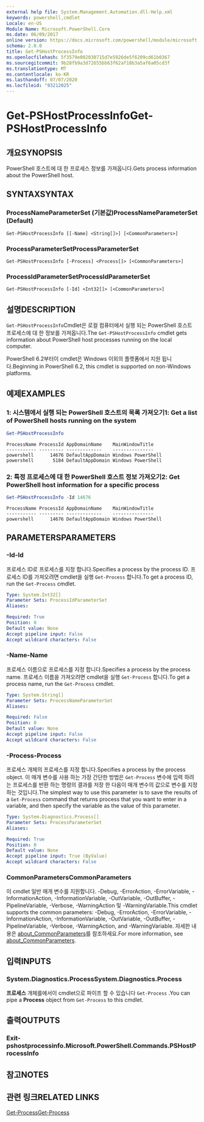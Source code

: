 ```yaml
---
external help file: System.Management.Automation.dll-Help.xml
keywords: powershell,cmdlet
Locale: en-US
Module Name: Microsoft.PowerShell.Core
ms.date: 06/09/2017
online version: https://docs.microsoft.com/powershell/module/microsoft.powershell.core/get-pshostprocessinfo?view=powershell-5.1&WT.mc_id=ps-gethelp
schema: 2.0.0
title: Get-PSHostProcessInfo
ms.openlocfilehash: 5f3579e002030715d7e5926de5f6209cd61b0367
ms.sourcegitcommit: 9b28fb9a3d72655bb63f62af18b3a5af6a05cd3f
ms.translationtype: MT
ms.contentlocale: ko-KR
ms.lasthandoff: 07/07/2020
ms.locfileid: "93212025"
---
```

# <span data-ttu-id="076bb-103">Get-PSHostProcessInfo</span><span class="sxs-lookup"><span data-stu-id="076bb-103">Get-PSHostProcessInfo</span></span>

## <span data-ttu-id="076bb-104">개요</span><span class="sxs-lookup"><span data-stu-id="076bb-104">SYNOPSIS</span></span>
<span data-ttu-id="076bb-105">PowerShell 호스트에 대 한 프로세스 정보를 가져옵니다.</span><span class="sxs-lookup"><span data-stu-id="076bb-105">Gets process information about the PowerShell host.</span></span>

## <span data-ttu-id="076bb-106">SYNTAX</span><span class="sxs-lookup"><span data-stu-id="076bb-106">SYNTAX</span></span>

### <span data-ttu-id="076bb-107">ProcessNameParameterSet (기본값)</span><span class="sxs-lookup"><span data-stu-id="076bb-107">ProcessNameParameterSet (Default)</span></span>

```
Get-PSHostProcessInfo [[-Name] <String[]>] [<CommonParameters>]
```

### <span data-ttu-id="076bb-108">ProcessParameterSet</span><span class="sxs-lookup"><span data-stu-id="076bb-108">ProcessParameterSet</span></span>

```
Get-PSHostProcessInfo [-Process] <Process[]> [<CommonParameters>]
```

### <span data-ttu-id="076bb-109">ProcessIdParameterSet</span><span class="sxs-lookup"><span data-stu-id="076bb-109">ProcessIdParameterSet</span></span>

```
Get-PSHostProcessInfo [-Id] <Int32[]> [<CommonParameters>]
```

## <span data-ttu-id="076bb-110">설명</span><span class="sxs-lookup"><span data-stu-id="076bb-110">DESCRIPTION</span></span>

<span data-ttu-id="076bb-111">`Get-PSHostProcessInfo`Cmdlet은 로컬 컴퓨터에서 실행 되는 PowerShell 호스트 프로세스에 대 한 정보를 가져옵니다.</span><span class="sxs-lookup"><span data-stu-id="076bb-111">The `Get-PSHostProcessInfo` cmdlet gets information about PowerShell host processes running on the local computer.</span></span>

<span data-ttu-id="076bb-112">PowerShell 6.2부터이 cmdlet은 Windows 이외의 플랫폼에서 지원 됩니다.</span><span class="sxs-lookup"><span data-stu-id="076bb-112">Beginning in PowerShell 6.2, this cmdlet is supported on non-Windows platforms.</span></span>

## <span data-ttu-id="076bb-113">예제</span><span class="sxs-lookup"><span data-stu-id="076bb-113">EXAMPLES</span></span>

### <span data-ttu-id="076bb-114">1: 시스템에서 실행 되는 PowerShell 호스트의 목록 가져오기</span><span class="sxs-lookup"><span data-stu-id="076bb-114">1: Get a list of PowerShell hosts running on the system</span></span>

```powershell
Get-PSHostProcessInfo
```

```Output
ProcessName ProcessId AppDomainName    MainWindowTitle
----------- --------- -------------    ---------------
powershell      14676 DefaultAppDomain Windows PowerShell
powershell       5184 DefaultAppDomain Windows PowerShell
```

### <span data-ttu-id="076bb-115">2: 특정 프로세스에 대 한 PowerShell 호스트 정보 가져오기</span><span class="sxs-lookup"><span data-stu-id="076bb-115">2: Get PowerShell host information for a specific process</span></span>

```powershell
Get-PSHostProcessInfo -Id 14676
```

```Output
ProcessName ProcessId AppDomainName    MainWindowTitle
----------- --------- -------------    ---------------
powershell      14676 DefaultAppDomain Windows PowerShell
```

## <span data-ttu-id="076bb-116">PARAMETERS</span><span class="sxs-lookup"><span data-stu-id="076bb-116">PARAMETERS</span></span>

### <span data-ttu-id="076bb-117">-Id</span><span class="sxs-lookup"><span data-stu-id="076bb-117">-Id</span></span>

<span data-ttu-id="076bb-118">프로세스 ID로 프로세스를 지정 합니다.</span><span class="sxs-lookup"><span data-stu-id="076bb-118">Specifies a process by the process ID.</span></span> <span data-ttu-id="076bb-119">프로세스 ID를 가져오려면 cmdlet을 실행 `Get-Process` 합니다.</span><span class="sxs-lookup"><span data-stu-id="076bb-119">To get a process ID, run the `Get-Process` cmdlet.</span></span>

```yaml
Type: System.Int32[]
Parameter Sets: ProcessIdParameterSet
Aliases:

Required: True
Position: 0
Default value: None
Accept pipeline input: False
Accept wildcard characters: False
```

### <span data-ttu-id="076bb-120">-Name</span><span class="sxs-lookup"><span data-stu-id="076bb-120">-Name</span></span>

<span data-ttu-id="076bb-121">프로세스 이름으로 프로세스를 지정 합니다.</span><span class="sxs-lookup"><span data-stu-id="076bb-121">Specifies a process by the process name.</span></span> <span data-ttu-id="076bb-122">프로세스 이름을 가져오려면 cmdlet을 실행 `Get-Process` 합니다.</span><span class="sxs-lookup"><span data-stu-id="076bb-122">To get a process name, run the `Get-Process` cmdlet.</span></span>

```yaml
Type: System.String[]
Parameter Sets: ProcessNameParameterSet
Aliases:

Required: False
Position: 0
Default value: None
Accept pipeline input: False
Accept wildcard characters: False
```

### <span data-ttu-id="076bb-123">-Process</span><span class="sxs-lookup"><span data-stu-id="076bb-123">-Process</span></span>

<span data-ttu-id="076bb-124">프로세스 개체의 프로세스를 지정 합니다.</span><span class="sxs-lookup"><span data-stu-id="076bb-124">Specifies a process by the process object.</span></span> <span data-ttu-id="076bb-125">이 매개 변수를 사용 하는 가장 간단한 방법은 `Get-Process` 변수에 입력 하려는 프로세스를 반환 하는 명령의 결과를 저장 한 다음이 매개 변수의 값으로 변수를 지정 하는 것입니다.</span><span class="sxs-lookup"><span data-stu-id="076bb-125">The simplest way to use this parameter is to save the results of a `Get-Process` command that returns process that you want to enter in a variable, and then specify the variable as the value of this parameter.</span></span>

```yaml
Type: System.Diagnostics.Process[]
Parameter Sets: ProcessParameterSet
Aliases:

Required: True
Position: 0
Default value: None
Accept pipeline input: True (ByValue)
Accept wildcard characters: False
```

### <span data-ttu-id="076bb-126">CommonParameters</span><span class="sxs-lookup"><span data-stu-id="076bb-126">CommonParameters</span></span>

<span data-ttu-id="076bb-127">이 cmdlet 일반 매개 변수를 지원합니다. -Debug, -ErrorAction, -ErrorVariable, -InformationAction, -InformationVariable, -OutVariable, -OutBuffer, -PipelineVariable, -Verbose, -WarningAction 및 -WarningVariable.</span><span class="sxs-lookup"><span data-stu-id="076bb-127">This cmdlet supports the common parameters: -Debug, -ErrorAction, -ErrorVariable, -InformationAction, -InformationVariable, -OutVariable, -OutBuffer, -PipelineVariable, -Verbose, -WarningAction, and -WarningVariable.</span></span> <span data-ttu-id="076bb-128">자세한 내용은 [about_CommonParameters](https://go.microsoft.com/fwlink/?LinkID=113216)를 참조하세요.</span><span class="sxs-lookup"><span data-stu-id="076bb-128">For more information, see [about_CommonParameters](https://go.microsoft.com/fwlink/?LinkID=113216).</span></span>

## <span data-ttu-id="076bb-129">입력</span><span class="sxs-lookup"><span data-stu-id="076bb-129">INPUTS</span></span>

### <span data-ttu-id="076bb-130">System.Diagnostics.Process</span><span class="sxs-lookup"><span data-stu-id="076bb-130">System.Diagnostics.Process</span></span>

<span data-ttu-id="076bb-131">**프로세스** 개체를에서이 cmdlet으로 파이프 할 수 있습니다 `Get-Process` .</span><span class="sxs-lookup"><span data-stu-id="076bb-131">You can pipe a **Process** object from `Get-Process` to this cmdlet.</span></span>

## <span data-ttu-id="076bb-132">출력</span><span class="sxs-lookup"><span data-stu-id="076bb-132">OUTPUTS</span></span>

### <span data-ttu-id="076bb-133">Exit-pshostprocessinfo.</span><span class="sxs-lookup"><span data-stu-id="076bb-133">Microsoft.PowerShell.Commands.PSHostProcessInfo</span></span>

## <span data-ttu-id="076bb-134">참고</span><span class="sxs-lookup"><span data-stu-id="076bb-134">NOTES</span></span>

## <span data-ttu-id="076bb-135">관련 링크</span><span class="sxs-lookup"><span data-stu-id="076bb-135">RELATED LINKS</span></span>

[<span data-ttu-id="076bb-136">Get-Process</span><span class="sxs-lookup"><span data-stu-id="076bb-136">Get-Process</span></span>](../Microsoft.PowerShell.Management/get-process.md)
